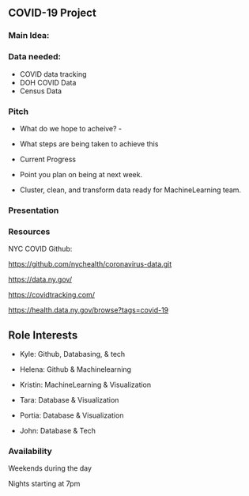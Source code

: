 ## __COVID-19 Project__

### Main Idea:

 
### Data needed: 

  * COVID data tracking 
  * DOH COVID Data
  * Census Data

### Pitch 

  * What do we hope to acheive? -

  * What steps are being taken to achieve this

  * Current Progress

  * Point you plan on being at next week.

  *  Cluster, clean, and transform data ready for MachineLearning team.

### Presentation

### __Resources__


NYC COVID Github:

https://github.com/nychealth/coronavirus-data.git

https://data.ny.gov/

https://covidtracking.com/

https://health.data.ny.gov/browse?tags=covid-19

## Role Interests

* Kyle: Github, Databasing, & tech

* Helena: Github & Machinelearning

* Kristin: MachineLearning & Visualization

* Tara: Database & Visualization

* Portia: Database & Visualization

* John: Database & Tech


### Availability

Weekends during the day

Nights starting at 7pm




